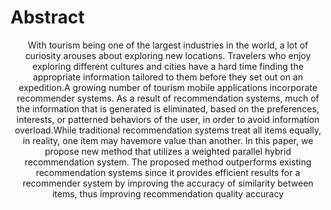 <h1>Abstract</h1>
<p align="center"> 
With tourism being one of the largest industries in the world, a lot of curiosity arouses
about exploring new locations. Travelers who enjoy exploring different cultures and cities have a hard time finding the appropriate information tailored to them before they set out on an expedition.A growing number of tourism mobile applications incorporate recommender systems. As a result
of recommendation systems, much of the information that is generated is eliminated, based on the preferences, interests, or patterned behaviors of the user, in order to avoid information overload.While traditional recommendation systems treat all items equally, in reality, one item may havemore value than another. In this paper, we propose new method that utilizes a weighted parallel hybrid recommendation system. The proposed method outperforms existing recommendation systems since it provides efficient results for a recommender system by improving the accuracy of similarity between items, thus improving recommendation quality accuracy
  </p> 
